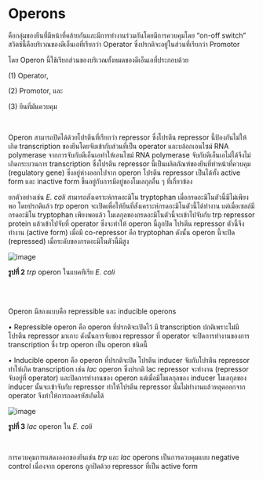 # Operons

คือกลุ่มของยีนที่มีหน้าที่คล้ายกันและมีการทำงานร่วมกันโดยมีการควบคุมโดย “on-off switch” สวิตช์นี้คือบริเวณของดีเอ็นเอที่เรียกว่า Operator ซึ่งปรกติจะอยู่ในส่วนที่เรียกว่า Promotor 

โดย Operon นี้ใช้เรียกส่วนของบริเวณทั้งหมดของดีเอ็นเอที่ประกอบด้วย 

(1) Operator, 

(2) Promotor, และ 

(3) ยีนที่มันควบคุม

</br>

Operon สามารถปิดได้ด้วยโปรตีนที่เรียกว่า repressor ซึ่งโปรตีน repressor นี้ป้องกันไม่ให้เกิด transcription ของยีนโดยจับเข้ากับส่วนที่เป็น operator และบล้อกเอนไซม์ RNA polymerase จากการจับกับดีเอ็นเอทำให้เอนไซม์ RNA polymerase จับกับดีเอ็นเอไม่ได้จึงไม่เกิดกระบวนการ transcription ซึ่งโปรตีน repressor นี้เป็นผลิตภัณฑ์ของยีนที่ทำหน้าที่ควบคุม (regulatory gene) ซึ่งอยู่ห่างออกไปจาก operon โปรตีน repressor เป็นได้ทั้ง active form และ inactive form ขึ้นอยู่กับการมีอยู่ของโมเลกุลอื่น ๆ ที่เกี่ยวข้อง 

ยกตัวอย่างเช่น *E. coli* สามารถสังเคราะห์กรดอะมิโน tryptophan เมื่อกรดอะมิโนตัวนี้มีไม่เพียงพอ โดยปรกติแล้ว *trp* operon จะเปิดเพื่อให้ยีนที่สังเคราะห์กรดอะมิโนตัวนี้ได้ทำงาน แต่เมื่อเซลล์มีกรดอะมิโน tryptophan เพียงพอแล้ว โมเลกุลของกรดอะมิโนตัวนี้จะเข้าไปจับกับ trp repressor protein แล้วเข้าไปจับที่ operator ซึ่งจะทำให้ operon นี้ถูกปิด โปรตีน repressor ตัวนี้จึงทำงาน (active form) เมื่อมี co-repressor คือ tryptophan ดังนั้น operon นี้จะปิด (repressed) เมื่อระดับของกรดอะมิโนตัวนี้มีสูง

![image](https://github.com/mdetcharoen/etc/assets/70691598/52f2c0c0-83c4-4bc2-9e34-8c728111cec7)

**รูปที่ 2** *trp* operon ในแบคทีเรีย *E. coli*

</br>
</br>

Operon มีสองแบบคือ repressible และ inducible operons

•	Repressible operon คือ operon ที่ปรกติจะเปิดไว้ มี transcription ปกติเพราะไม่มีโปรตีน repressor มาเกาะ ดังนั้นการจับของ repressor ที่ operator จะปิดการทำงานของการ transcription ซึ่ง trp operon เป็น operon ชนิดนี้

•	Inducible operon คือ operon ที่ปรกติจะปิด โปรตีน inducer จับกับโปรตีน repressor ทำให้เกิด transcription เช่น *lac* operon ซึ่งปรกติ lac repressor จะทำงาน (repressor จับอยู่ที่ operator) และปิดการทำงานของ operon แต่เมื่อมีโมเลกุลของ inducer โมเลกุลของ inducer นั้นจะเข้าจับกับ repressor ทำให้โปรตีน repressor นั้นไม่ทำงานแล้วหลุดออกจาก operator จึงทำให้การถอดรหัสเกิดได้

![image](https://github.com/mdetcharoen/etc/assets/70691598/a7582bad-ceef-4397-8d16-73acecf076b4)

**รูปที่ 3** _lac_ operon ใน *E. coli*

</br>

การควบคุมการแสดงออกของยีนเช่น _trp_ และ _lac_ operons เป็นการควบคุมแบบ negative control เนื่องจาก operons ถูกปิดด้วย repressor ที่เป็น active form
